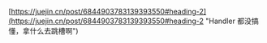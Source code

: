 [https://juejin.cn/post/6844903783139393550#heading-2](https://juejin.cn/post/6844903783139393550#heading-2 "Handler 都没搞懂，拿什么去跳槽啊")
